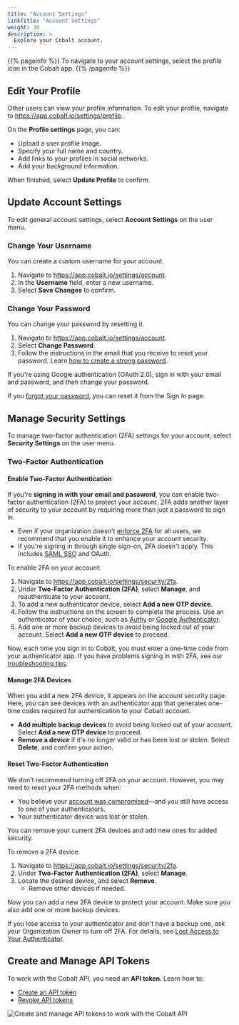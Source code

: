 ```yaml
---
title: "Account Settings"
linkTitle: "Account Settings"
weight: 30
description: >
  Explore your Cobalt account.
---
```


{{% pageinfo %}}
To navigate to your account settings, select the profile icon in the Cobalt app.
{{% /pageinfo %}}

## Edit Your Profile

Other users can view your profile information. To edit your profile, navigate to https://app.cobalt.io/settings/profile.

On the **Profile settings** page, you can:

- Upload a user profile image.
- Specify your full name and country.
- Add links to your profiles in social networks.
- Add your background information.

When finished, select **Update Profile** to confirm.

## Update Account Settings

To edit general account settings, select **Account Settings** on the user menu.

### Change Your Username

You can create a custom username for your account.

1. Navigate to https://app.cobalt.io/settings/account.
1. In the **Username** field, enter a new username.
1. Select **Save Changes** to confirm.

### Change Your Password

You can change your password by resetting it.

1. Navigate to https://app.cobalt.io/settings/account.
1. Select **Change Password**.
1. Follow the instructions in the email that you receive to reset your password. Learn [how to create a strong password](/platform-deep-dive/cobalt-account/password-best-practices/).

If you're using Google authentication (OAuth 2.0), sign in with your email and password, and then change your password.

If you [forgot your password](/platform-deep-dive/cobalt-account/account-recovery/#forgot-your-password), you can reset it from the Sign In page.

## Manage Security Settings

To manage two-factor authentication (2FA) settings for your account, select **Security Settings** on the user menu.

### Two-Factor Authentication

#### Enable Two-Factor Authentication

If you're **signing in with your email and password**, you can enable two-factor authentication (2FA) to protect your account. 2FA adds another layer of security to your account by requiring more than just a password to sign in.

- Even if your organization doesn't [enforce 2FA](/platform-deep-dive/organization/organization-settings/enforce-2fa/) for all users, we recommend that you enable it to enhance your account security.
- If you're signing in through single sign-on, 2FA doesn't apply. This includes [SAML SSO](/getting-started/sign-in/#saml-sso) and OAuth.

To enable 2FA on your account:

1. Navigate to https://app.cobalt.io/settings/security/2fa.
1. Under **Two-Factor Authentication (2FA)**, select **Manage**, and reauthenticate to your account.
1. To add a new authenticator device, select **Add a new OTP device**.
1. Follow the instructions on the screen to complete the process. Use an authenticator of your choice, such as [Authy](https://authy.com/) or [Google Authenticator](https://support.google.com/accounts/answer/1066447).
1. Add one or more backup devices to avoid being locked out of your account. Select **Add a new OTP device** to proceed.

Now, each time you sign in to Cobalt, you must enter a one-time code from your authenticator app. If you have problems signing in with 2FA, see our [troubleshooting tips](/platform-deep-dive/cobalt-account/account-recovery/#problems-with-two-factor-authentication).

#### Manage 2FA Devices

When you add a new 2FA device, it appears on the account security page<!--under **Current Devices**-->. Here, you can see devices with an authenticator app that generates one-time codes required for authentication to your Cobalt account.

- **Add multiple backup devices** to avoid being locked out of your account. Select **Add a new OTP device** to proceed.
- **Remove a device** if it's no longer valid or has been lost or stolen. Select **Delete**, and confirm your action.

#### Reset Two-Factor Authentication

We don't recommend turning off 2FA on your account. However, you may need to reset your 2FA methods when:

- You believe your [account was compromised](/platform-deep-dive/cobalt-account/account-recovery/#account-was-compromised)—and you still have access to one of your authenticators.
- Your authenticator device was lost or stolen.

You can remove your current 2FA devices and add new ones for added security.

To remove a 2FA device:

1. Navigate to https://app.cobalt.io/settings/security/2fa.
1. Under **Two-Factor Authentication (2FA)**, select **Manage**.
1. Locate the desired device, and select **Remove**.
    - Remove other devices if needed.

Now you can add a new 2FA device to protect your account. Make sure you also add one or more backup devices.

If you lose access to your authenticator and don't have a backup one, ask your Organization Owner to turn off 2FA. For details, see [Lost Access to Your Authenticator](/platform-deep-dive/cobalt-account/account-recovery/#lost-access-to-your-authenticator).

## Create and Manage API Tokens

To work with the Cobalt API, you need an **API token**. Learn how to:

- [Create an API token](/cobalt-api/create-personal-api-token/)
- [Revoke API tokens](/cobalt-api/revoke-personal-api-tokens/)

![Create and manage API tokens to work with the Cobalt API](/deepdive/SettingsAPITokens.png "API Tokens page")
